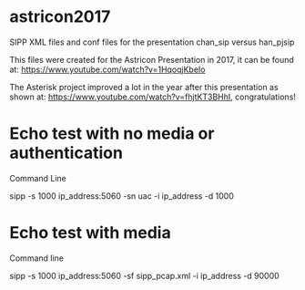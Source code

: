 # astricon2017

SIPP XML files and conf files for the presentation chan_sip versus han_pjsip

This files were created for the Astricon Presentation in 2017, it can be found at: https://www.youtube.com/watch?v=1HqoqjKbeIo

The Asterisk project improved a lot in the year after this presentation as shown at: https://www.youtube.com/watch?v=fhjtKT3BHhI, congratulations!

# Echo test with no media or authentication

Command Line

sipp -s 1000 ip_address:5060 -sn uac -i ip_address -d 1000

# Echo test with media

Command line

sipp -s 1000 ip_address:5060 -sf sipp_pcap.xml -i ip_address -d 90000


